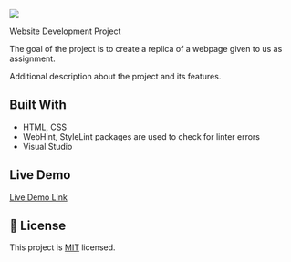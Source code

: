 ![](https://img.shields.io/badge/Microverse-blueviolet)

Website Development Project

The goal of the project is to create a replica of a webpage given to us as assignment. 

Additional description about the project and its features.

## Built With

- HTML, CSS
- WebHint, StyleLint packages are used to check for linter errors
- Visual Studio

## Live Demo

[Live Demo Link](https://livedemo.com)


## 📝 License

This project is [MIT](./MIT.md) licensed.
